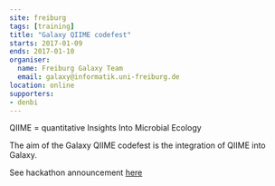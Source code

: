 ```yaml
---
site: freiburg
tags: [training]
title: "Galaxy QIIME codefest"
starts: 2017-01-09
ends: 2017-01-10
organiser:
  name: Freiburg Galaxy Team
  email: galaxy@informatik.uni-freiburg.de
location: online
supporters:
- denbi
---
```


QIIME = quantitative Insights Into Microbial Ecology

The aim of the Galaxy QIIME codefest is the integration of QIIME into Galaxy.

See hackathon announcement [here](https://github.com/galaxyproject/tools-iuc/issues/1078)
